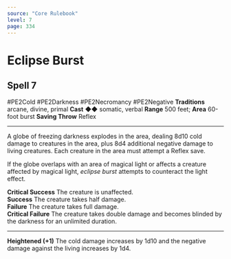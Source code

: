 ```yaml
---
source: "Core Rulebook"
level: 7
page: 334
---
```


# Eclipse Burst
## Spell 7
#PE2Cold #PE2Darkness #PE2Necromancy #PE2Negative 
**Traditions** arcane, divine, primal
**Cast** ◆◆ somatic, verbal
**Range** 500 feet; **Area** 60-foot burst
**Saving Throw** Reflex

-----
 

A globe of freezing darkness explodes in the area, dealing 8d10 cold damage to creatures in the area, plus 8d4 additional negative damage to living creatures. Each creature in the area must attempt a Reflex save.

If the globe overlaps with an area of magical light or affects a creature affected by magical light, *eclipse burst* attempts to counteract the light effect.

**Critical Success** The creature is unaffected.  
**Success** The creature takes half damage.  
**Failure** The creature takes full damage.  
**Critical Failure** The creature takes double damage and becomes blinded by the darkness for an unlimited duration.  

---
**Heightened (+1)** The cold damage increases by 1d10 and the negative damage against the living increases by 1d4.